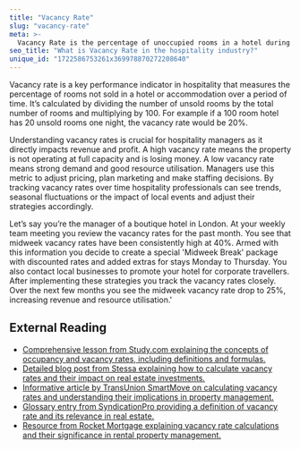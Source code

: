 ```yaml
---
title: "Vacancy Rate"
slug: "vacancy-rate"
meta: >-
  Vacancy Rate is the percentage of unoccupied rooms in a hotel during a specific period. It helps gauge how well the hotel is filling its available rooms.
seo_title: "What is Vacancy Rate in the hospitality industry?"
unique_id: "1722586753261x369978870272208640"
---
```


Vacancy rate is a key performance indicator in hospitality that measures the percentage of rooms not sold in a hotel or accommodation over a period of time. It’s calculated by dividing the number of unsold rooms by the total number of rooms and multiplying by 100. For example if a 100 room hotel has 20 unsold rooms one night, the vacancy rate would be 20%.

Understanding vacancy rates is crucial for hospitality managers as it directly impacts revenue and profit. A high vacancy rate means the property is not operating at full capacity and is losing money. A low vacancy rate means strong demand and good resource utilisation. Managers use this metric to adjust pricing, plan marketing and make staffing decisions. By tracking vacancy rates over time hospitality professionals can see trends, seasonal fluctuations or the impact of local events and adjust their strategies accordingly.

Let’s say you’re the manager of a boutique hotel in London. At your weekly team meeting you review the vacancy rates for the past month. You see that midweek vacancy rates have been consistently high at 40%. Armed with this information you decide to create a special 'Midweek Break' package with discounted rates and added extras for stays Monday to Thursday. You also contact local businesses to promote your hotel for corporate travellers. After implementing these strategies you track the vacancy rates closely. Over the next few months you see the midweek vacancy rate drop to 25%, increasing revenue and resource utilisation.'

## External Reading

- [Comprehensive lesson from Study.com explaining the concepts of occupancy and vacancy rates, including definitions and formulas.](https://study.com/academy/lesson/occupancy-vacancy-analysis-definition-process.html)
- [Detailed blog post from Stessa explaining how to calculate vacancy rates and their impact on real estate investments.](https://www.stessa.com/blog/vacancy-rate/)
- [Informative article by TransUnion SmartMove on calculating vacancy rates and understanding their implications in property management.](https://www.mysmartmove.com/blog/calculating-vacancy-rate)
- [Glossary entry from SyndicationPro providing a definition of vacancy rate and its relevance in real estate.](https://syndicationpro.com/glossary-definitions/vacancy-rate)
- [Resource from Rocket Mortgage explaining vacancy rate calculations and their significance in rental property management.](https://www.rocketmortgage.com/learn/vacancy-rate)